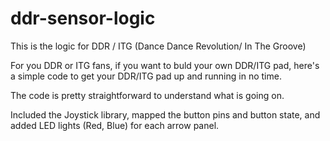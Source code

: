 # ddr-sensor-logic
This is the logic for DDR / ITG (Dance Dance Revolution/ In The Groove)

For you DDR or ITG fans, if you want to buld your own DDR/ITG pad, here's a simple code to get your DDR/ITG pad up and running in no time.

The code is pretty straightforward to understand what is going on.

Included the Joystick library, mapped the button pins and button state, and added LED lights (Red, Blue) for each arrow panel.
